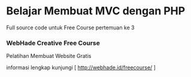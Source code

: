 # Belajar Membuat MVC dengan PHP

Full source code untuk Free Course pertemuan ke 3

### WebHade Creative Free Course

Pelatihan Membuat Website Gratis

informasi lengkap kunjungi [ http://webhade.id/freecourse/ ]